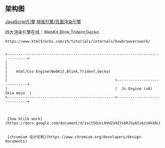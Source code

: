 ## 架构图

[JavaScript引擎](https://baike.baidu.com/item/javascript%E5%BC%95%E6%93%8E/5356108)
[排版引擎/页面渲染引擎](https://baike.baidu.com/item/%E6%8E%92%E7%89%88%E5%BC%95%E6%93%8E/8371898?fr=aladdin)

四大渲染引擎在线：WebKit,Blink,Trident,Gecko

```         
https://www.html5rocks.com/zh/tutorials/internals/howbrowserswork/


+-------------------------------------------------------------------------------+
|                                                                               |
|    Html/Css Engine(WebKit,Blink,Trident,Gecko)                                |
|                                                 +-----------------------------+
|                                                 |  Js Engine (v8)  Skia mojo  |
+-------------------------------------------------+-----------------------------+


 
 [how blilk work](https://docs.google.com/document/d/1aitSOucL0VHZa9Z2vbRJSyAIsAz24kX8LFByQ5xQnUg)


 [chromium 设计文档](https://www.chromium.org/developers/design-documents)